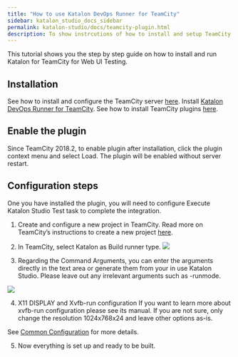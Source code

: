 ```yaml
---
title: "How to use Katalon DevOps Runner for TeamCity"
sidebar: katalon_studio_docs_sidebar
permalink: katalon-studio/docs/teamcity-plugin.html 
description: To show instrcutions of how to install and setup TeamCity plugin.
---
```

This tutorial shows you the step by step guide on how to install and run Katalon for TeamCity for Web UI Testing.

## Installation
See how to install and configure the TeamCity server [here](https://www.jetbrains.com/help/teamcity/installing-and-configuring-the-teamcity-server.html).
Install [Katalon DevOps Runner for TeamCity](https://plugins.jetbrains.com/plugin/12653-katalon). See how to install TeamCity plugins [here](https://www.jetbrains.com/help/teamcity/installing-additional-plugins.html).

## Enable the plugin

Since TeamCity 2018.2, to enable plugin after installation, click the plugin context menu and select Load. The plugin will be enabled without server restart.

## Configuration steps

One you have installed the plugin, you will need to configure Execute Katalon Studio Test task to complete the integration.

1. Create and configure a new project in TeamCity. Read more on TeamCity’s instructions to create a new project [here](https://www.jetbrains.com/help/teamcity/configure-and-run-your-first-build.html).

2. In TeamCity, select Katalon as Build runner type.
![](../../images/katalon-studio/docs/teamcity-plugin/1-configuration.png)

3. Regarding the Command Arguments, you can enter the arguments directly in the text area or generate them from your in use Katalon Studio. Please leave out any irrelevant arguments such as -runmode.

![](../../images/katalon-studio/docs/teamcity-plugin/2-configuration.png)

4. X11 DISPLAY and Xvfb-run configuration
If you want to learn more about xvfb-run configuration please see its manual. If you are not sure, only change the resolution 1024x768x24 and leave other options as-is.

See [Common Configuration](https://docs.katalon.com/katalon-studio/docs/common-configuration.html) for more details.

5. Now everything is set up and ready to be built.
